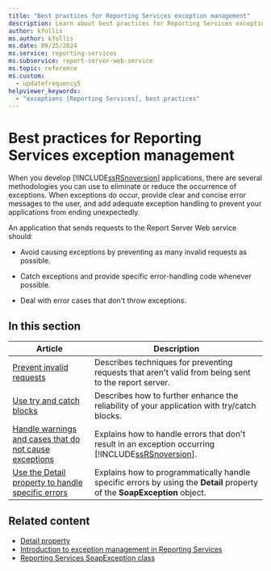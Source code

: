 ```yaml
---
title: "Best practices for Reporting Services exception management"
description: Learn about best practices for Reporting Services exception handling, such as how to deal with error cases that don't throw exceptions.
author: kfollis
ms.author: kfollis
ms.date: 09/25/2024
ms.service: reporting-services
ms.subservice: report-server-web-service
ms.topic: reference
ms.custom:
  - updatefrequency5
helpviewer_keywords:
  - "exceptions [Reporting Services], best practices"
---
```

# Best practices for Reporting Services exception management
  When you develop [!INCLUDE[ssRSnoversion](../../../includes/ssrsnoversion-md.md)] applications, there are several methodologies you can use to eliminate or reduce the occurrence of exceptions. When exceptions do occur, provide clear and concise error messages to the user, and add adequate exception handling to prevent your applications from ending unexpectedly.  
  
 An application that sends requests to the Report Server Web service should:  
  
-   Avoid causing exceptions by preventing as many invalid requests as possible.  
  
-   Catch exceptions and provide specific error-handling code whenever possible.  
  
-   Deal with error cases that don't throw exceptions.  
  
## In this section  
  
|Article|Description|  
|-----------|-----------------|  
|[Prevent invalid requests](../../../reporting-services/report-server-web-service-net-framework-exception-handling/best-practices/preventing-invalid-requests.md)|Describes techniques for preventing requests that aren't valid from being sent to the report server.|  
|[Use try and catch blocks](../../../reporting-services/report-server-web-service-net-framework-exception-handling/best-practices/using-try-and-catch-blocks.md)|Describes how to further enhance the reliability of your application with try/catch blocks.|  
|[Handle warnings and cases that do not cause exceptions](../../../reporting-services/report-server-web-service-net-framework-exception-handling/best-practices/handling-warnings-and-cases-that-do-not-cause-exceptions.md)|Explains how to handle errors that don't result in an exception occurring [!INCLUDE[ssRSnoversion](../../../includes/ssrsnoversion-md.md)].|  
|[Use the Detail property to handle specific errors](../../../reporting-services/report-server-web-service-net-framework-exception-handling/best-practices/using-the-detail-property-to-handle-specific-errors.md)|Explains how to programmatically handle specific errors by using the **Detail** property of the **SoapException** object.|  
  
## Related content

- [Detail property](../../../reporting-services/report-server-web-service-net-framework-exception-handling/soapexception-class/detail-property.md)
- [Introduction to exception management in Reporting Services](../../../reporting-services/report-server-web-service-net-framework-exception-handling/introducing-exception-handling-in-reporting-services.md)
- [Reporting Services SoapException class](../../../reporting-services/report-server-web-service-net-framework-exception-handling/soapexception-class/reporting-services-soapexception-class.md)
